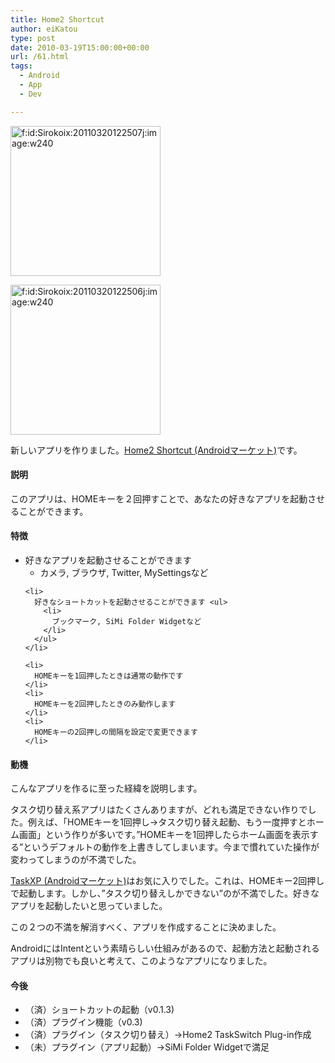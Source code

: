 ```yaml
---
title: Home2 Shortcut
author: eiKatou
type: post
date: 2010-03-19T15:00:00+00:00
url: /61.html
tags:
  - Android
  - App
  - Dev

---
```

<div class="section">
  <p>
    <a href="http://f.hatena.ne.jp/Sirokoix/20110320122507" class="hatena-fotolife" target="_blank"><img src="http://cdn-ak.f.st-hatena.com/images/fotolife/S/Sirokoix/20110320/20110320122507.jpg" alt="f:id:Sirokoix:20110320122507j:image:w240" title="f:id:Sirokoix:20110320122507j:image:w240" class="hatena-fotolife" width="240" /></a>
  </p>
  
  <p>
    <a href="http://f.hatena.ne.jp/Sirokoix/20110320122506" class="hatena-fotolife" target="_blank"><img src="http://cdn-ak.f.st-hatena.com/images/fotolife/S/Sirokoix/20110320/20110320122506.jpg" alt="f:id:Sirokoix:20110320122506j:image:w240" title="f:id:Sirokoix:20110320122506j:image:w240" class="hatena-fotolife" width="240" /></a>
  </p>
  
  <p>
    新しいアプリを作りました。<a href="https://market.android.com/details?id=com.eikatou0.appspot.home2shortcut&#038;feature=search_result" target="_blank">Home2 Shortcut (Androidマーケット)</a>です。
  </p>
  
  <h4>
    説明
  </h4>
  
  <p>
    このアプリは、HOMEキーを２回押すことで、あなたの好きなアプリを起動させることができます。
  </p>
  
  <h4>
    特徴
  </h4>
  
  <ul>
    <li>
      好きなアプリを起動させることができます <ul>
        <li>
          カメラ, ブラウザ, Twitter, MySettingsなど
        </li>
      </ul>
    </li>
    
    <li>
      好きなショートカットを起動させることができます <ul>
        <li>
          ブックマーク, SiMi Folder Widgetなど
        </li>
      </ul>
    </li>
    
    <li>
      HOMEキーを1回押したときは通常の動作です
    </li>
    <li>
      HOMEキーを2回押したときのみ動作します
    </li>
    <li>
      HOMEキーの2回押しの間隔を設定で変更できます
    </li>
  </ul>
  
  <h4>
    動機
  </h4>
  
  <p>
    こんなアプリを作るに至った経緯を説明します。
  </p>
  
  <p>
    タスク切り替え系アプリはたくさんありますが、どれも満足できない作りでした。例えば、「HOMEキーを1回押し→タスク切り替え起動、もう一度押すとホーム画面」という作りが多いです。&#8221;HOMEキーを1回押したらホーム画面を表示する&#8221;というデフォルトの動作を上書きしてしまいます。今まで慣れていた操作が変わってしまうのが不満でした。
  </p>
  
  <p>
    <a href="https://market.android.com/details?id=com.loong.taskxp&#038;feature=search_result" target="_blank">TaskXP (Androidマーケット)</a>はお気に入りでした。これは、HOMEキー2回押しで起動します。しかし、&#8221;タスク切り替えしかできない&#8221;のが不満でした。好きなアプリを起動したいと思っていました。
  </p>
  
  <p>
    この２つの不満を解消すべく、アプリを作成することに決めました。
  </p>
  
  <p>
    AndroidにはIntentという素晴らしい仕組みがあるので、起動方法と起動されるアプリは別物でも良いと考えて、このようなアプリになりました。
  </p>
  
  <h4>
    今後
  </h4>
  
  <ul>
    <li>
      （済）ショートカットの起動（v0.1.3)
    </li>
    <li>
      （済）プラグイン機能（v0.3)
    </li>
    <li>
      （済）プラグイン（タスク切り替え）→Home2 TaskSwitch Plug-in作成
    </li>
    <li>
      （未）プラグイン（アプリ起動）→SiMi Folder Widgetで満足
    </li>
  </ul>
</div>
